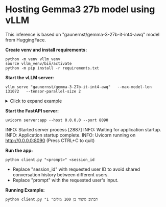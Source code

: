 # Hosting Gemma3 27b model using vLLM #

This inference is based on "gaunernst/gemma-3-27b-it-int4-awq" model from HuggingFace.

**Create venv and install requirements:**
```
python -m venv vllm_venv
source vllm_venv/bin/activate
python -m pip install -r requirements.txt
```

**Start the vLLM server:**
```
vllm serve "gaunernst/gemma-3-27b-it-int4-awq"   --max-model-len 131072   --tensor-parallel-size 2
```
<details> <summary>Click to expand example</summary>
This vLLM server will be ready for launch when the following logs appear:
INFO:     Started server process [1490]
INFO:     Waiting for application startup.
INFO:     Application startup complete.
INFO 04-22 13:22:12 [loggers.py:87] Engine 000: Avg prompt throughput: 0.0 tokens/s, Avg generation throughput: 0.0 tokens/s, Running: 0 reqs, Waiting: 0 reqs, GPU KV cache usage: 0.0%, Prefix cache hit rate: 0.0%
</details>


 **Start the FastAPI server:**
```
uvicorn server:app --host 0.0.0.0 --port 8090
```
INFO:     Started server process [2887]
INFO:     Waiting for application startup.
INFO:     Application startup complete.
INFO:     Uvicorn running on http://0.0.0.0:8090 (Press CTRL+C to quit)

**Run the app:**
```
python client.py "<prompt>" <session_id
```

* Replace "session_id" with requested user ID to avoid shared conversation history between different users.
* Replace "prompt" with the requested user's input.



**Running Example:**
```
python client.py "תכתוב סיפור בן 100 מילים" 1
```
